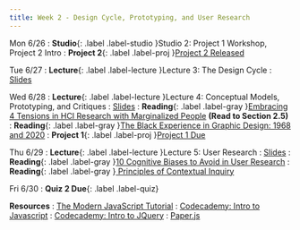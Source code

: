 ```yaml
---
title: Week 2 - Design Cycle, Prototyping, and User Research
---
```


Mon 6/26
: **Studio**{: .label .label-studio }Studio 2: Project 1 Workshop, Project 2 Intro
: **Project 2**{: .label .label-proj }[Project 2 Released](#)

Tue 6/27
: **Lecture**{: .label .label-lecture }Lecture 3: The Design Cycle
  : [Slides](#)

Wed 6/28
: **Lecture**{: .label .label-lecture }Lecture 4: Conceptual Models, Prototyping, and Critiques
  : [Slides](#)
: **Reading**{: .label .label-gray }[Embracing 4 Tensions in HCI Research with Marginalized People](https://www.smunson.com/portfolio/projects/Liang-HCIRwithMarginalizedPeople-Preprint.pdf) **(Read to Section 2.5)**
: **Reading**{: .label .label-gray }[The Black Experience in Graphic Design: 1968 and 2020](https://letterformarchive.org/news/the-black-experience-in-graphic-design-1968-and-2020/)
: **Project 1**{: .label .label-proj }[Project 1 Due](#)

Thu 6/29
: **Lecture**{: .label .label-lecture }Lecture 5: User Research
  : [Slides](#)
: **Reading**{: .label .label-gray }[10 Cognitive Biases to Avoid in User Research](https://uxdesign.cc/10-cognitive-biases-to-avoid-in-user-research-and-how-to-avoid-them-993aa397c8c6)
: **Reading**{: .label .label-gray }[ Principles of Contextual Inquiry](https://drive.google.com/file/d/1KomuKGYFFKYJ3WbEHtGIWnndhooajf0D/view)

Fri 6/30
: **Quiz 2 Due**{: .label .label-quiz}

**Resources**
: [The Modern JavaScript Tutorial](https://javascript.info/)
: [Codecademy: Intro to Javascript](https://www.codecademy.com/learn/introduction-to-javascript)
: [Codecademy: Intro to JQuery](https://www.codecademy.com/learn/learn-jquery)
: [Paper.js](http://paperjs.org/)
